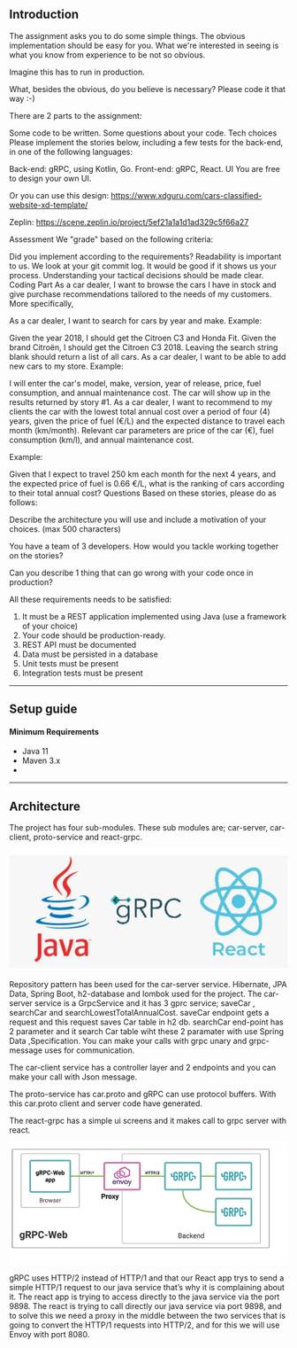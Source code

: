 ## Introduction

The assignment asks you to do some simple things. The obvious implementation should be easy for you. What we're interested in seeing is what you know from experience to be not so obvious.

Imagine this has to run in production.

What, besides the obvious, do you believe is necessary? Please code it that way :-)

There are 2 parts to the assignment:

Some code to be written.
Some questions about your code.
Tech choices
Please implement the stories below, including a few tests for the back-end, in one of the following languages:

Back-end: gRPC, using Kotlin, Go.
Front-end: gRPC, React.
UI
You are free to design your own UI.

Or you can use this design: https://www.xdguru.com/cars-classified-website-xd-template/

Zeplin: https://scene.zeplin.io/project/5ef21a1a1d1ad329c5f66a27

Assessment
We "grade" based on the following criteria:

Did you implement according to the requirements?
Readability is important to us.
We look at your git commit log. It would be good if it shows us your process.
Understanding your tactical decisions should be made clear.
Coding Part
As a car dealer, I want to browse the cars I have in stock and give purchase recommendations tailored to the needs of my customers.
More specifically,

As a car dealer, I want to search for cars by year and make.
Example:

Given the year 2018, I should get the Citroen C3 and Honda Fit.
Given the brand Citroën, I should get the Citroen C3 2018.
Leaving the search string blank should return a list of all cars.
As a car dealer, I want to be able to add new cars to my store.
Example:

I will enter the car's model, make, version, year of release, price, fuel consumption, and annual maintenance cost. The car will show up in the results returned by story #1.
As a car dealer, I want to recommend to my clients the car with the lowest total annual cost over a period of four (4) years, given the price of fuel (€/L) and the expected distance to travel each month (km/month).
Relevant car parameters are price of the car (€), fuel consumption (km/l), and annual maintenance cost.

Example:

Given that I expect to travel 250 km each month for the next 4 years, and the expected price of fuel is 0.66 €/L, what is the ranking of cars according to their total annual cost?
Questions
Based on these stories, please do as follows:

Describe the architecture you will use and include a motivation of your choices. (max 500 characters)

You have a team of 3 developers. How would you tackle working together on the stories?

Can you describe 1 thing that can go wrong with your code once in production?

All these requirements needs to be satisfied:

1. It must be a REST application implemented using Java (use a framework of your choice)
2. Your code should be production-ready.
3. REST API must be documented
4. Data must be persisted in a database
5. Unit tests must be present
6. Integration tests must be present

-----------------------------------------

## Setup guide

#### Minimum Requirements

- Java 11
- Maven 3.x
- 
-----------------------------------------
## Architecture
The project has four sub-modules. These sub modules are; car-server, car-client, proto-service and react-grpc.

![img.png](img.png)

Repository pattern has been used for the car-server service. Hibernate, JPA Data, Spring Boot, h2-database and lombok used for the project.
The car-server service is a GrpcService and it has 3 gprc service; saveCar , searchCar and searchLowestTotalAnnualCost. saveCar endpoint gets a request and this request saves Car table in h2 db. searchCar end-point has 2 parameter and it search Car table wiht these 2 paramater with use Spring Data ,Specification. You can make your calls with grpc unary and grpc-message uses for communication.

The car-client service has a controller layer and 2 endpoints and you can make your call with Json message.

The proto-service has car.proto and gRPC can use protocol buffers. With this car.proto client and server code have generated. 

The react-grpc has a simple ui screens and it makes call to grpc server with react.

![img_1.png](img_1.png)

gRPC uses HTTP/2 instead of HTTP/1 and  that our React app trys to send a simple HTTP/1 request to our java service that’s why it is complaining about it. The react app is trying to access directly to the java service via the port 9898.  The react is trying to call directly our java service via port 9898, and to solve this we need a proxy in the middle between the two services that is going to convert the HTTP/1 requests into HTTP/2, and for this we will use Envoy with port 8080.